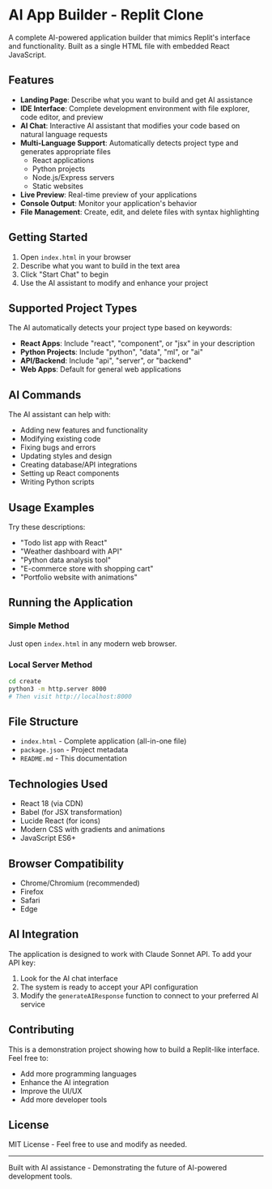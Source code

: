 # AI App Builder - Replit Clone

A complete AI-powered application builder that mimics Replit's interface and functionality. Built as a single HTML file with embedded React JavaScript.

## Features

- **Landing Page**: Describe what you want to build and get AI assistance
- **IDE Interface**: Complete development environment with file explorer, code editor, and preview
- **AI Chat**: Interactive AI assistant that modifies your code based on natural language requests
- **Multi-Language Support**: Automatically detects project type and generates appropriate files
  - React applications
  - Python projects
  - Node.js/Express servers
  - Static websites
- **Live Preview**: Real-time preview of your applications
- **Console Output**: Monitor your application's behavior
- **File Management**: Create, edit, and delete files with syntax highlighting

## Getting Started

1. Open `index.html` in your browser
2. Describe what you want to build in the text area
3. Click "Start Chat" to begin
4. Use the AI assistant to modify and enhance your project

## Supported Project Types

The AI automatically detects your project type based on keywords:

- **React Apps**: Include "react", "component", or "jsx" in your description
- **Python Projects**: Include "python", "data", "ml", or "ai"
- **API/Backend**: Include "api", "server", or "backend"
- **Web Apps**: Default for general web applications

## AI Commands

The AI assistant can help with:

- Adding new features and functionality
- Modifying existing code
- Fixing bugs and errors
- Updating styles and design
- Creating database/API integrations
- Setting up React components
- Writing Python scripts

## Usage Examples

Try these descriptions:
- "Todo list app with React"
- "Weather dashboard with API"
- "Python data analysis tool"
- "E-commerce store with shopping cart"
- "Portfolio website with animations"

## Running the Application

### Simple Method
Just open `index.html` in any modern web browser.

### Local Server Method
```bash
cd create
python3 -m http.server 8000
# Then visit http://localhost:8000
```

## File Structure

- `index.html` - Complete application (all-in-one file)
- `package.json` - Project metadata
- `README.md` - This documentation

## Technologies Used

- React 18 (via CDN)
- Babel (for JSX transformation)
- Lucide React (for icons)
- Modern CSS with gradients and animations
- JavaScript ES6+

## Browser Compatibility

- Chrome/Chromium (recommended)
- Firefox
- Safari
- Edge

## AI Integration

The application is designed to work with Claude Sonnet API. To add your API key:

1. Look for the AI chat interface
2. The system is ready to accept your API configuration
3. Modify the `generateAIResponse` function to connect to your preferred AI service

## Contributing

This is a demonstration project showing how to build a Replit-like interface. Feel free to:

- Add more programming languages
- Enhance the AI integration
- Improve the UI/UX
- Add more developer tools

## License

MIT License - Feel free to use and modify as needed.

---

Built with AI assistance - Demonstrating the future of AI-powered development tools.